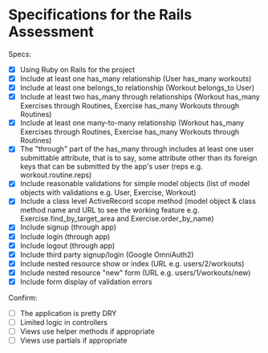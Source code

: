 # Specifications for the Rails Assessment

Specs:
- [x] Using Ruby on Rails for the project
- [x] Include at least one has_many relationship (User has_many workouts) 
- [x] Include at least one belongs_to relationship (Workout belongs_to User)
- [x] Include at least two has_many through relationships (Workout has_many Exercises through Routines, Exercise has_many Workouts through Routines)
- [x] Include at least one many-to-many relationship (Workout has_many Exercises through Routines, Exercise has_many Workouts through Routines)
- [x] The "through" part of the has_many through includes at least one user submittable attribute, that is to say, some attribute other than its foreign keys that can be submitted by the app's user (reps e.g. workout.routine.reps)
- [x] Include reasonable validations for simple model objects (list of model objects with validations e.g. User, Exercise, Workout)
- [x] Include a class level ActiveRecord scope method (model object & class method name and URL to see the working feature e.g. Exercise.find_by_target_area and Exercise.order_by_name)
- [x] Include signup (through app)
- [x] Include login (through app)
- [x] Include logout (through app)
- [x] Include third party signup/login (Google OmniAuth2)
- [x] Include nested resource show or index (URL e.g. users/2/workouts)
- [x] Include nested resource "new" form (URL e.g. users/1/workouts/new)
- [x] Include form display of validation errors

Confirm:
- [ ] The application is pretty DRY
- [ ] Limited logic in controllers
- [ ] Views use helper methods if appropriate
- [ ] Views use partials if appropriate